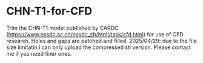 # CHN-T1-for-CFD
Trim the CHN-T1 model published by CARDC (https://www.nssdc.ac.cn/nssdc_zh/html/task/cfd.html) for use of CFD research. Holes and gaps are patched and filled.
2025/04/29: due to the file size limitatin I can only upload the compressed stl version. Please contact me if you need finer ones.
